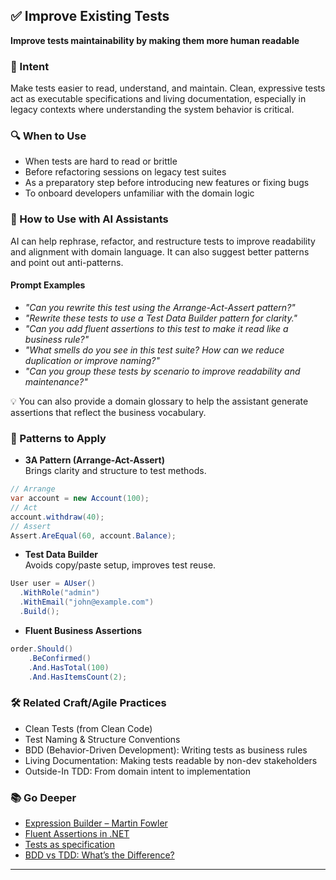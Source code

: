 ## ✅ Improve Existing Tests  
**Improve tests maintainability by making them more human readable**

### 🎯 Intent  
Make tests easier to read, understand, and maintain. 
Clean, expressive tests act as executable specifications and living documentation, especially in legacy contexts where understanding the system behavior is critical.

### 🔍 When to Use  
- When tests are hard to read or brittle  
- Before refactoring sessions on legacy test suites  
- As a preparatory step before introducing new features or fixing bugs  
- To onboard developers unfamiliar with the domain logic

### 🤖 How to Use with AI Assistants  

AI can help rephrase, refactor, and restructure tests to improve readability and alignment with domain language. It can also suggest better patterns and point out anti-patterns.

#### Prompt Examples  
- *"Can you rewrite this test using the Arrange-Act-Assert pattern?"*  
- *"Rewrite these tests to use a Test Data Builder pattern for clarity."*  
- *"Can you add fluent assertions to this test to make it read like a business rule?"*  
- *"What smells do you see in this test suite? How can we reduce duplication or improve naming?"*  
- *"Can you group these tests by scenario to improve readability and maintenance?"*

💡 You can also provide a domain glossary to help the assistant generate assertions that reflect the business vocabulary.

### 🧱 Patterns to Apply  
- **3A Pattern (Arrange-Act-Assert)**  
Brings clarity and structure to test methods.
```csharp
// Arrange
var account = new Account(100);
// Act
account.withdraw(40);
// Assert
Assert.AreEqual(60, account.Balance);
```
- **Test Data Builder**  
Avoids copy/paste setup, improves test reuse.
```csharp
User user = AUser()
  .WithRole("admin")
  .WithEmail("john@example.com")
  .Build();
```
- **Fluent Business Assertions**
```csharp
order.Should()
    .BeConfirmed()
    .And.HasTotal(100)
    .And.HasItemsCount(2);
```

### 🛠️ Related Craft/Agile Practices
- Clean Tests (from Clean Code)
- Test Naming & Structure Conventions
- BDD (Behavior-Driven Development): Writing tests as business rules
- Living Documentation: Making tests readable by non-dev stakeholders
- Outside-In TDD: From domain intent to implementation

### 📚 Go Deeper
- [Expression Builder – Martin Fowler](https://martinfowler.com/bliki/ExpressionBuilder.html)
- [Fluent Assertions in .NET](https://github.com/fluentassertions/fluentassertions)
- [Tests as specification](https://testerstories.com/2012/02/tests-as-specifications/)
- [BDD vs TDD: What’s the Difference?](https://cucumber.io/blog/bdd/bdd-vs-tdd/)

---